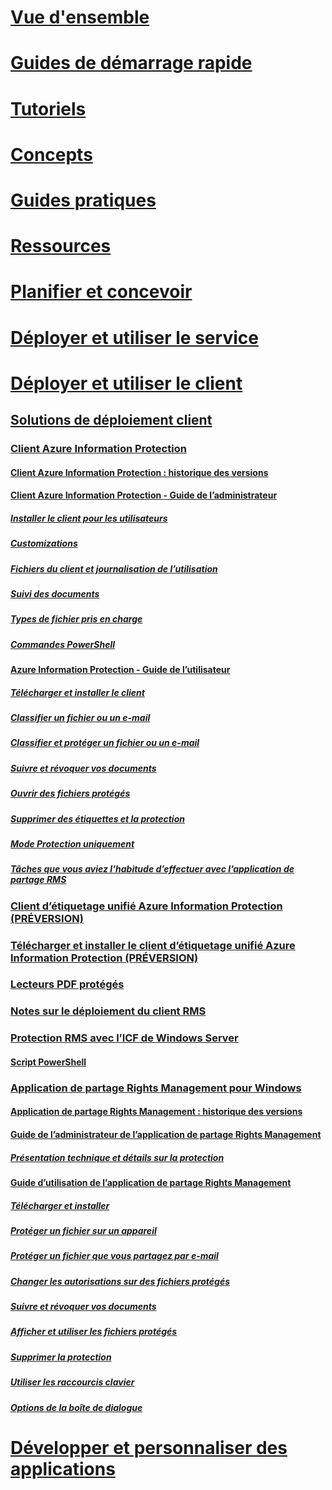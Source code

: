 # [Vue d'ensemble](/azure/information-protection/what-is-information-protection)
# [Guides de démarrage rapide](/azure/information-protection/quickstart-viewpolicy)
# [Tutoriels](/azure/information-protection/infoprotect-quick-start-tutorial)
# [Concepts](/azure/information-protection/overview-policy)
# [Guides pratiques](/azure/information-protection/how-to-guides)
# [Ressources](/azure/information-protection/faqs)
# [Planifier et concevoir](/azure/information-protection/deployment-roadmap)
# [Déployer et utiliser le service](/azure/information-protection/activate-service)
# [Déployer et utiliser le client](use-client.md)
## [Solutions de déploiement client](use-client.md)
### [Client Azure Information Protection](aip-client.md)
#### [Client Azure Information Protection : historique des versions](client-version-release-history.md)
#### [Client Azure Information Protection - Guide de l’administrateur](client-admin-guide.md)
##### [Installer le client pour les utilisateurs](client-admin-guide-install.md)
##### [Customizations](client-admin-guide-customizations.md)
##### [Fichiers du client et journalisation de l’utilisation](client-admin-guide-files-and-logging.md)
##### [Suivi des documents](client-admin-guide-document-tracking.md)
##### [Types de fichier pris en charge](client-admin-guide-file-types.md)
##### [Commandes PowerShell](client-admin-guide-powershell.md)
#### [Azure Information Protection - Guide de l’utilisateur](client-user-guide.md)
##### [Télécharger et installer le client](install-client-app.md)
##### [Classifier un fichier ou un e-mail](client-classify.md)
##### [Classifier et protéger un fichier ou un e-mail](client-classify-protect.md)
##### [Suivre et révoquer vos documents](client-track-revoke.md)
##### [Ouvrir des fichiers protégés](client-view-use-files.md)
##### [Supprimer des étiquettes et la protection](client-remove-label-protection.md)
##### [Mode Protection uniquement](client-protection-only-mode.md)
##### [Tâches que vous aviez l’habitude d’effectuer avec l’application de partage RMS](upgrade-client-app.md)
### [Client d’étiquetage unifié Azure Information Protection (PRÉVERSION)](unifiedlabelingclient-version-release-history.md)
### [Télécharger et installer le client d’étiquetage unifié Azure Information Protection (PRÉVERSION)](install-unifiedlabelingclient-app.md)
### [Lecteurs PDF protégés](protected-pdf-readers.md)
### [Notes sur le déploiement du client RMS](client-deployment-notes.md)
### [Protection RMS avec l’ICF de Windows Server](configure-fci.md)
#### [Script PowerShell](fci-script.md)
### [Application de partage Rights Management pour Windows](sharing-app-windows.md)
#### [Application de partage Rights Management : historique des versions](sharing-app-version-release-history.md)
#### [Guide de l’administrateur de l’application de partage Rights Management](sharing-app-admin-guide.md)
##### [Présentation technique et détails sur la protection](sharing-app-admin-guide-technical.md)
#### [Guide d’utilisation de l’application de partage Rights Management](sharing-app-user-guide.md)
##### [Télécharger et installer](install-sharing-app.md)
##### [Protéger un fichier sur un appareil](sharing-app-protect-in-place.md)
##### [Protéger un fichier que vous partagez par e-mail](sharing-app-protect-by-email.md)
##### [Changer les autorisations sur des fichiers protégés](sharing-app-reprotect-files.md)
##### [Suivre et révoquer vos documents](sharing-app-track-revoke.md)
##### [Afficher et utiliser les fichiers protégés](sharing-app-view-use-files.md)
##### [Supprimer la protection](sharing-app-remove-protection.md)
##### [Utiliser les raccourcis clavier](sharing-app-keyboard-shortcuts.md)
##### [Options de la boîte de dialogue](sharing-app-dialog-box.md)
# [Développer et personnaliser des applications](/azure/information-protection/develop/developers-guide)
